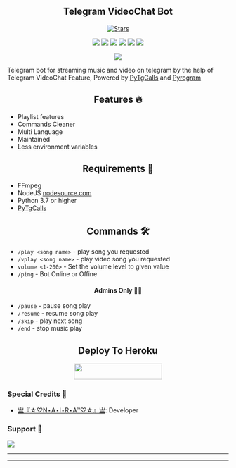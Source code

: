 <h2 align="center">Telegram VideoChat Bot</h2>
<p>

<p align="center">
    <a href="https://github.com/naira0011/HNRMUSIC/stargazers"><img src="https://img.shields.io/github/stars/Naira0011/HNRMUSIC?label=Stars&style=flat-square&logo=github&color=F10070" alt="Stars" /></a>
</p>
<p align="center">
    <a href="https://github.com/Naira0011/HNRMUSIC"> <img src="https://img.shields.io/github/repo-size/Naira0011/HNRMUSIC?color=orange&logo=github&logoColor=green&style=for-the-badge" /></a>
    <a href="https://github.com/Naira0011/HNRMUSIC"> <img src="https://img.shields.io/github/last-commit/Naira0011/HNRMUSIC?color=blue&logo=github&logoColor=green&style=for-the-badge" /></a>
    <a href="https://github.com/Naira0011/HNRMUSIC" alt="Maintenance"> <img src="https://img.shields.io/badge/Maintained%3F-yes-red.svg?style=flat-square" /></a>
    <a href="https://github.com/Naira0011/HNRMUSIC"> <img src="https://img.shields.io/github/issues/Naira0011/HNRMUSIC?color=blueviolet&logo=github&logoColor=green&style=for-the-badge" /></a>
    <a href="https://github.com/Naira0011/HNRMUSIC"> <img src="https://img.shields.io/github/forks/Naira0011/HNRMUSIC?color=red&logo=github&logoColor=green&style=for-the-badge" /></a>  
    <a href="https://pypi.org/project/Pyrogram/"> <img src="https://img.shields.io/pypi/v/pyrogram?color=yellow&label=pyrogram&logo=python&logoColor=green&style=for-the-badge" /></a>
</p>

<p align="center"><a href="https://t.me/RoyalFriendsforever"><img src="https://te.legra.ph/file/a47a16a9822a8d39a9322.jpg"></a></p>

Telegram bot for streaming music and video on telegram by the help of Telegram VideoChat Feature, 
Powered by <a href="https://github.com/pytgcalls/pytgcalls">PyTgCalls</a>
and <a href="https://github.com/pyrogram/pyrogram">Pyrogram</a>
</p>

<h2 align="center"> Features 🔥 </h2> 
<ul>
    <li>Playlist features</li>
    <li>Commands Cleaner</li>
    <li>Multi Language</li>
    <li>Maintained</li>
    <li>Less environment variables</li>
</ul>

<h2 align="center"> Requirements 📝 </h2>

- FFmpeg
- NodeJS [nodesource.com](https://nodesource.com/)
- Python 3.7 or higher
- [PyTgCalls](https://github.com/pytgcalls/pytgcalls)

<h2 align="center"> Commands 🛠 </h2>

- `/play <song name>` - play song you requested
- `/vplay <song name>` - play video song you requested
- `volume <1-200>` - Set the volume level to given value
- `/ping` - Bot Online or Offine

<h4 align="center"> Admins Only 👷‍♂️ </h4>

- `/pause` - pause song play
- `/resume` - resume song play
- `/skip` - play next song
- `/end` - stop music play

<h2 align="center"> Deploy To Heroku </h2>
<p align="center"><a href="https://heroku.com/deploy?template=https://github.com/Naira0011/HNRMUSIC"> <img src="https://img.shields.io/badge/Deploy%20To%20Heroku-black?style=for-the-badge&logo=heroku" width="200" height="35.45"/></a></p>

### Special Credits 💖
- [亗『☆♡N⋆A⋆I⋆R⋆A™♡☆』亗](https://github.com/Naira0011): Developer

### Support 🎑
<a href="https://telegram.me/RoyalFriendsforever"><img src="https://img.shields.io/badge/-RoyalFriendsforever-blue.svg?style=for-the-badge&logo=Telegram"></a>

------------------------------------------------
-------------------------------------------------
